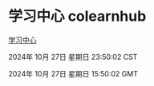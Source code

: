 # 学习中心 colearnhub
[学习中心](http://219.139.197.74:56308/colearnhub/)

2024年 10月 27日 星期日 23:50:02 CST

2024年 10月 27日 星期日 15:50:02 GMT
